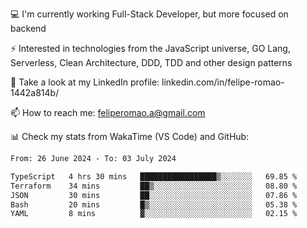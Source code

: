 💻 I'm currently working Full-Stack Developer, but more focused on backend

⚡ Interested in technologies from the JavaScript universe, GO Lang, Serverless, Clean Architecture, DDD, TDD and other design patterns

👥 Take a look at my LinkedIn profile: linkedin.com/in/felipe-romao-1442a814b/

📫 How to reach me: feliperomao.a@gmail.com

📊 Check my stats from WakaTime (VS Code) and GitHub:

<!--START_SECTION:waka-->

```txt
From: 26 June 2024 - To: 03 July 2024

TypeScript   4 hrs 30 mins   █████████████████▒░░░░░░░   69.85 %
Terraform    34 mins         ██▒░░░░░░░░░░░░░░░░░░░░░░   08.80 %
JSON         30 mins         ██░░░░░░░░░░░░░░░░░░░░░░░   07.86 %
Bash         20 mins         █▒░░░░░░░░░░░░░░░░░░░░░░░   05.38 %
YAML         8 mins          ▓░░░░░░░░░░░░░░░░░░░░░░░░   02.15 %
```

<!--END_SECTION:waka-->
